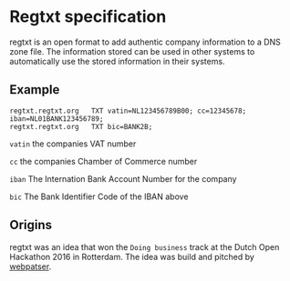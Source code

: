 # Regtxt specification

regtxt is an open format to add authentic company information to a DNS zone file. The information stored can be used in other systems to automatically use the stored information in their systems.

## Example

```
regtxt.regtxt.org	TXT	vatin=NL123456789B00; cc=12345678; iban=NL01BANK123456789;
regtxt.regtxt.org	TXT	bic=BANK2B;
```

`vatin` the companies VAT number

`cc` the companies Chamber of Commerce number

`iban` The Internation Bank Account Number for the company

`bic` The Bank Identifier Code of the IBAN above

## Origins

regtxt was an idea that won the `Doing business` track at the Dutch Open Hackathon 2016 in Rotterdam. The idea was build and pitched by [webpatser](http://github.com/webpatser).
